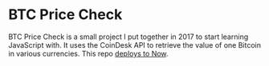 # BTC Price Check

BTC Price Check is a small project I put together in 2017 to start learning JavaScript with. It uses the CoinDesk API to retrieve the value of one Bitcoin in various currencies. This repo [deploys to Now](https://btc-price-check.now.sh/).
